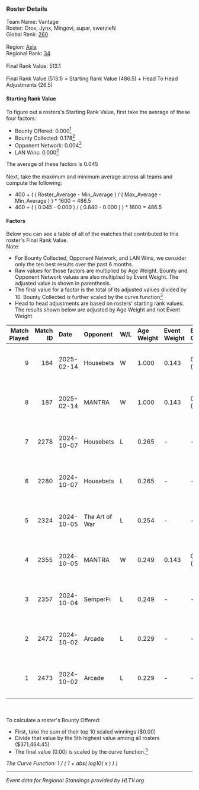 ### Roster Details<br />
Team Name: Vantage<br />
Roster: Drox, Jynx, Mingovi, supar, swerzieN<br />
Global Rank: [260](../../standings_global_2025_02_24.md)<br />
<br />
Region: [Asia]( ../../standings_asia_2025_02_24.md)<br />
Regional Rank: [34]( ../../standings_asia_2025_02_24.md)<br />
<br />
Final Rank Value:  513.1<br />
<br />
Final Rank Value (513.1) = Starting Rank Value (486.5) + Head To Head Adjustments (26.5)<br />

#### Starting Rank Value<br />
To figure out a rosters's Starting Rank Value, first take the average of these four factors:<br />
- Bounty Offered: 0.000[<sup>1</sup>](#table2)
- Bounty Collected: 0.178[<sup>2</sup>](#table1)
- Opponent Network: 0.004[<sup>2</sup>](#table1)
- LAN Wins: 0.000[<sup>2</sup>](#table1)

The average of these factors is 0.045<br />
<br />
Next, take the maximum and minimum average across all teams and compute the following:<br />
- 400 + ( ( Roster_Average - Min_Average ) / ( Max_Average - Min_Average ) ) * 1600 = 486.5
- 400 + ( ( 0.045 - 0.000 ) / ( 0.840 - 0.000 ) ) * 1600 = 486.5


#### Factors<br />
Below you can see a table of all of the matches that contributed to this roster's Final Rank Value.<br />
Note:<br />

- For Bounty Collected, Opponent Network, and LAN Wins, we consider only the ten best results over the past 6 months.
- Raw values for those factors are multiplied by Age Weight. Bounty and Opponent Network values are also multiplied by Event Weight. The adjusted value is shown in parenthesis.
- The final value for a factor is the total of its adjusted values divided by 10. Bounty Collected is further scaled by the curve function[<sup>3</sup>](#curveFunction)
- Head to head adjustments are based on rosters' starting rank values. The results shown below are adjusted by Age Weight and not Event Weight
<span id="table1"></span><br />


| Match Played | Match ID | Date       | Opponent       | W/L | Age Weight | Event Weight | Bounty Collected | Opponent Network | LAN Wins  | H2H Adj. | Roster                               |
| -: | -: | :- | :- | :- | :- | :- | :- | :- | :- | -: | :- |
|            9 |      184 | 2025-02-14 | Housebets      | W   | 1.000      | 0.143        | 0.001 (0.000)    | 0.163 (0.023)    | 0 (0.000) |    19.11 | Drox, Jynx, Mingovi, supar, swerzieN |
|            8 |      187 | 2025-02-14 | MANTRA         | W   | 1.000      | 0.143        | 0.000 (0.000)    | 0.087 (0.012)    | 0 (0.000) |    19.55 | Drox, Jynx, Mingovi, supar, swerzieN |
|            7 |     2278 | 2024-10-07 | Housebets      | L   | 0.265      | -            | -                | -                | -         |    -2.73 | alecc, Drox, Jynx, Mingovi, supar    |
|            6 |     2280 | 2024-10-07 | Housebets      | L   | 0.265      | -            | -                | -                | -         |    -2.79 | alecc, Drox, Jynx, Mingovi, supar    |
|            5 |     2324 | 2024-10-05 | The Art of War | L   | 0.254      | -            | -                | -                | -         |    -2.60 | alecc, Drox, Jynx, Mingovi, supar    |
|            4 |     2355 | 2024-10-05 | MANTRA         | W   | 0.249      | 0.143        | 0.000 (0.000)    | 0.087 (0.003)    | 0 (0.000) |     5.14 | alecc, Drox, Jynx, Mingovi, supar    |
|            3 |     2357 | 2024-10-04 | SemperFi       | L   | 0.249      | -            | -                | -                | -         |    -3.68 | alecc, Drox, Jynx, Mingovi, supar    |
|            2 |     2472 | 2024-10-02 | Arcade         | L   | 0.229      | -            | -                | -                | -         |    -2.70 | alecc, Drox, Jynx, Mingovi, supar    |
|            1 |     2473 | 2024-10-02 | Arcade         | L   | 0.229      | -            | -                | -                | -         |    -2.75 | alecc, Drox, Jynx, Mingovi, supar    |

<br />
<span id="table2"></span><br />
To calculate a roster's Bounty Offered:<br />

- First, take the sum of their top 10 scaled winnings ($0.00)
- Divide that value by the 5th highest value among all rosters ($371,464.45)
- The final value (0.00) is scaled by the curve function.[<sup>3</sup>](#curveFunction)

<span id="curveFunction"></span>_The Curve Function: 1 / ( 1 + abs( log10( x ) ) )_<br />

---
_Event data for Regional Standings provided by HLTV.org_<br />
